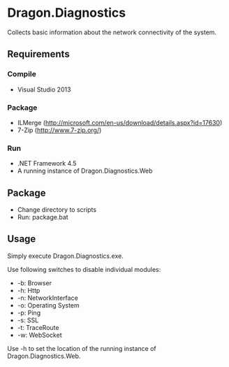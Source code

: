 ﻿Dragon.Diagnostics
==================

Collects basic information about the network connectivity of the system.


Requirements
------------

### Compile
* Visual Studio 2013

### Package
* ILMerge (http://microsoft.com/en-us/download/details.aspx?id=17630)
* 7-Zip (http://www.7-zip.org/)

### Run
* .NET Framework 4.5
* A running instance of Dragon.Diagnostics.Web


Package
-------

* Change directory to scripts
* Run: package.bat


Usage
-----

Simply execute Dragon.Diagnostics.exe.

Use following switches to disable individual modules:
* -b: Browser
* -h: Http
* -n: NetworkInterface
* -o: Operating System
* -p: Ping
* -s: SSL
* -t: TraceRoute
* -w: WebSocket

Use -h to set the location of the running instance of Dragon.Diagnostics.Web.
